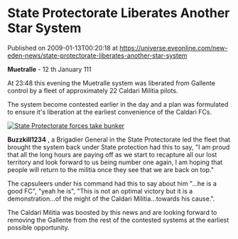 # State Protectorate Liberates Another Star System
Published on 2009-01-13T00:20:18 at https://universe.eveonline.com/new-eden-news/state-protectorate-liberates-another-star-system

**Muetralle** \- 12 th January 111

At 23:48 this evening the Muetralle system was liberated from Gallente control by a fleet of approximately 22 Caldari Militia pilots.

The system become contested earlier in the day and a plan was formulated to ensure it's liberation at the earliest convenience of the Caldari FCs.

[![State Protectorate forces take bunker](http://www.eve-ic.net/media/articles/2677/spbunkerthumb.png)](http://www.eve-ic.net/media/igbd/igbd.php?faction=c&url=http%3A%2F%2Fwww.eve-ic.net%2Fmedia%2Farticles%2F2677%2Fspbunker.png)

**Buzzkill1234** , a Brigadier General in the State Protectorate led the fleet that brought the system back under State protection had this to say, "I am proud that all the long hours are paying off as we start to recapture all our lost territory and look forward to us being number one again, I am hoping that people will return to the militia once they see that we are back on top."

The capsuleers under his command had this to say about him "...he is a good FC", "yeah he is", "This is not an optimal victory but it is a demonstration...of the might of the Caldari Militia...towards his cause.".

The Caldari Militia was boosted by this news and are looking forward to removing the Gallente from the rest of the contested systems at the earliest possible opportunity.
